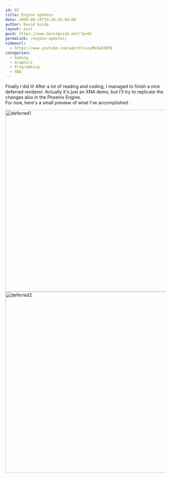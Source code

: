 ```yaml
---
id: 82
title: Engine updates
date: 2009-08-18T19:20:41-04:00
author: David Guida
layout: post
guid: https://www.davidguida.net/?p=82
permalink: /engine-updates/
videourl:
  - https://www.youtube.com/watch?v=syMkOeEIWfQ
categories:
  - Gaming
  - Graphics
  - Programming
  - XNA
---
```

Finally I did it! After a lot of reading and coding, I managed to finish a nice deferred renderer. Actually it's just an XNA demo, but I'll try to replicate the changes also in the Phoenix Engine.  
For now, here's a small preview of what I've accomplished :

[<img loading="lazy" class="alignnone size-large wp-image-548" src="/assets/uploads/2009/08/deferred1-1024x740.jpg?resize=788%2C569" alt="deferred1" width="788" height="569" srcset="/assets/uploads/2009/08/deferred1.jpg?resize=1024%2C740&ssl=1 1024w, /assets/uploads/2009/08/deferred1.jpg?resize=300%2C216&ssl=1 300w, /assets/uploads/2009/08/deferred1.jpg?resize=788%2C569&ssl=1 788w, /assets/uploads/2009/08/deferred1.jpg?w=1280&ssl=1 1280w" sizes="(max-width: 788px) 100vw, 788px" data-recalc-dims="1" />](/assets/uploads/2009/08/deferred1.jpg) [<img loading="lazy" class="alignnone size-large wp-image-549" src="/assets/uploads/2009/08/deferred2-1024x738.jpg?resize=788%2C567" alt="deferred2" width="788" height="567" srcset="/assets/uploads/2009/08/deferred2.jpg?resize=1024%2C738&ssl=1 1024w, /assets/uploads/2009/08/deferred2.jpg?resize=300%2C216&ssl=1 300w, /assets/uploads/2009/08/deferred2.jpg?resize=788%2C568&ssl=1 788w, /assets/uploads/2009/08/deferred2.jpg?w=1280&ssl=1 1280w" sizes="(max-width: 788px) 100vw, 788px" data-recalc-dims="1" />](/assets/uploads/2009/08/deferred2.jpg)

<div class="post-details-footer-widgets">
</div>